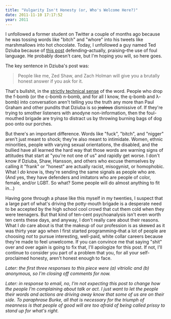 ```yaml
---
title: "Vulgarity Isn't Honesty (or, Who's Welcome Here?)"
date: 2011-11-10 17:17:52
year: 2011
---
```

I unfollowed a former student on Twitter a couple of months ago because he was tossing words like "bitch" and "whore" into his tweets like marshmallows into hot chocolate. Today, I unfollowed a guy named Ted Dziuba because of <a href="http://teddziuba.com/2011/11/dirty-words.html">this post</a> defending–actually, praising–the use of foul language. He probably doesn't care, but I'm hoping you will, so here goes.

The key sentence in Dziuba's post was:
<blockquote>People like me, Zed Shaw, and Zach Holman will give you a brutally honest answer if you ask for it.</blockquote>
That's bullshit, in the <a href="http://www.amazon.com/Bullshit-Harry-G-Frankfurt/dp/0691122946">strictly technical sense</a> of the word. People who drop the f-bomb (or the c-bomb n-bomb, and for all I know, the q-bomb and λ-bomb) into conversation aren't telling you the truth any more than Paul Graham and other pundits that Dziuba is so <span style="text-decoration: line-through;">jealous</span> dismissive of. If they're trying to smother listeners with anodyne non-information, then the foul-mouthed brigade are trying to distract us by throwing burning bags of dog poo onto our porches.

But there's an important difference. Words like "fuck", "bitch", and "nigger" aren't just meant to shock; they're also meant to intimidate. Women, ethnic minorities, people with varying sexual orientations, the disabled, and the bullied have all learned the hard way that those words are warning signs of attitudes that start at "you're not one of us" and rapidly get worse. I don't know if Dziuba, Shaw, Hansson, and others who excuse themselves by calling it "frank" or "honest" are actually racist, misogynist, or homophobic. What I <em>do</em> know is, they're sending the same signals as people who are. (And yes, they have defenders and imitators who are people of color, female, and/or LGBT. So what? Some people will do almost anything to fit in…)

Having gone through a phase like this myself in my twenties, I suspect that a large part of what's driving the potty-mouth brigade is a desperate need to be accepted by the high school cool crowd that cut them cold when they were teenagers. But that kind of ten-cent psychoanalysis isn't even worth ten cents these days, and anyway, I don't really care about their reasons. What I <em>do</em> care about is that the makeup of our profession is as skewed as it was thirty year ago when I first started programming–that a lot of people are choosing <em>not</em> to pursue interesting, well-paid, white collar careers because they're made to feel unwelcome. If you can convince me that saying "shit" over and over again is going to fix that, I'll apologize for this post. If not, I'll continue to consider you part of a problem that you, for all your self-proclaimed honesty, aren't honest enough to face.

<em>Later: the first three responses to this piece were (a) vitriolic and (b) anonymous, so I'm closing off comments for now.</em>

<em>Later: in response to email, no, I'm not expecting this post to change how the people I'm complaining about talk or act. I just want to let the people their words and actions are driving away know that some of us are on their side. To paraphrase Burke, all that is necessary for the triumph of meanness is that people of good will are too afraid of being called prissy to stand up for what's right.</em>
